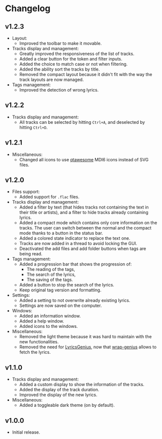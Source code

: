 # Changelog

## v1.2.3

- Layout:
  - Improved the toolbar to make it movable.
- Tracks display and management:
  - Greatly improved the responsiveness of the list of tracks.
  - Added a clear button for the token and filter inputs.
  - Added the choice to match case or not when filtering.
  - Added the ability sort the tracks by title.
  - Removed the compact layout because it didn't fit with the way the track layouts are now managed.
- Tags management:
  - Improved the detection of wrong lyrics.

## v1.2.2

- Tracks display and management:
  - All tracks can be selected by hitting `Ctrl+A`, and deselected by hitting `Ctrl+D`.

## v1.2.1

- Miscellaneous:
  - Changed all icons to use [qtawesome](https://github.com/spyder-ide/qtawesome) MDI6 icons instead of SVG files.

## v1.2.0

- Files support:
  - Added support for `.flac` files.
- Tracks display and management:
  - Added a filter by text (that hides tracks not containing the text in their title or artists), and a filter to hide tracks already containing lyrics.
  - Added a compact mode which contains only core information on the tracks. The user can switch between the normal and the compact mode thanks to a button in the status bar.
  - Added a colored state indicator to replace the text one.
  - Tracks are now added in a thread to avoid locking the GUI.
  - Deactivated the add files and add folder buttons when tags are being read.
- Tags management:
  - Added a progression bar that shows the progression of:
    - The reading of the tags,
    - The search of the lyrics,
    - The saving of the tags.
  - Added a button to stop the search of the lyrics.
  - Keep original tag version and formatting.
- Settings:
  - Added a setting to not overwrite already existing lyrics.
  - Settings are now saved on the computer.
- Windows:
  - Added an information window.
  - Added a help window.
  - Added icons to the windows.
- Miscellaneous:
  - Removed the light theme because it was hard to maintain with the new functionalities.
  - Removed the need for [LyricsGenius](https://github.com/johnwmillr/LyricsGenius), now that [wrap-genius](https://github.com/fedecalendino/wrap-genius) allows to fetch the lyrics.

## v1.1.0

- Tracks display and management:
  - Added a custom display to show the information of the tracks.
  - Added the display of the track duration.
  - Improved the display of the new lyrics.
- Miscellaneous:
  - Added a toggleable dark theme (on by default).

## v1.0.0

- Initial release.
